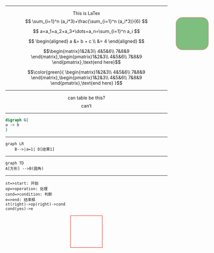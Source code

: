 ***




$$\text{This is LaTex}$$
$$
\sum_{i=1}^n (a_i*3)+\frac{\sum_{i=1}^n (a_i*3)}{6}
$$

$$
a=a_1+a_2+a_3+\dots+a_n=\sum_{i=1}^n a_i
$$

$$
\begin{aligned}
    a &= b + c \\
    &= 4   
\end{aligned}
$$

$$\begin{matrix}1&2&3\\
                4&5&6\\
                7&8&9
\end{matrix},\begin{pmatrix}1&2&3\\
                4&5&6\\
                7&8&9
\end{pmatrix},\text{end here}$$

$$\color{green}{  
\begin{matrix}1&2&3\\
            4&5&6\\
            7&8&9
\end{matrix},\begin{pmatrix}1&2&3\\
            4&5&6\\
            7&8&9
\end{pmatrix},\text{end here}
}$$

***
$$\text{can table be this?}$$
$$\text{can't}$$
 
***

 
 


```dot
digraph G{
a -> b
}
```
***
```mermaid
graph LR
    B-->|a=1| D[结果1] 
```
***
```mermaid
graph TD
A[方形] -->B(圆角)
```
***

```flow
st=>start: 开始 
op=>operation: 处理 
cond=>condition: 判断 
e=>end: 结束框
st(right)->op(right)->cond
cond(yes)->e
```
 <style>
.box{width: 100px;height: 100px;border: 1px solid red;

background-color: green;
filter: opacity(50%);
transition: all 1.1s;
border-radius: 20%;
margin:0 auto;
position:fixed;
top:100px;
right:100px;
}
.box:hover{transform: translateY(7px) translateX(7px) rotate(360deg);
filter:opacity(70%)
}

table{margin:0 auto;
    width: 100px;height: 100px;
    border:1px solid red;
}

</style>
<div class="box"></div>
 
 <table></table>